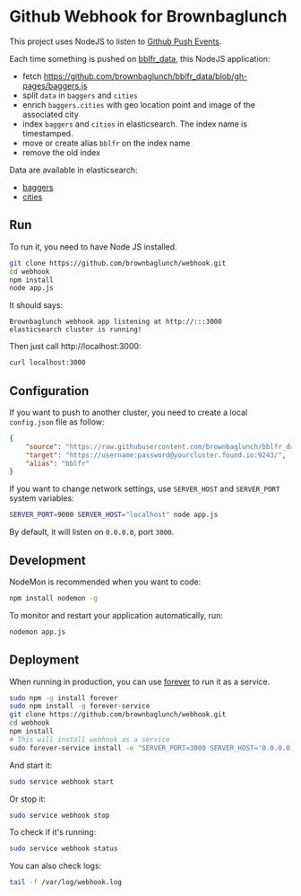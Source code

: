 # Github Webhook for Brownbaglunch

This project uses NodeJS to listen to [Github Push Events](https://developer.github.com/v3/activity/events/types/#pushevent).

Each time something is pushed on [bblfr_data](https://github.com/brownbaglunch/bblfr_data), this NodeJS application:

* fetch https://github.com/brownbaglunch/bblfr_data/blob/gh-pages/baggers.js
* split `data` in `baggers` and `cities`
* enrich `baggers.cities` with geo location point and image of the associated city
* index `baggers` and `cities` in elasticsearch. The index name is timestamped.
* move or create alias `bblfr` on the index name
* remove the old index

Data are available in elasticsearch:

* [baggers](http://localhost:9200/bblfr/baggers/_search?pretty)
* [cities](http://localhost:9200/bblfr/cities/_search?pretty)

## Run

To run it, you need to have Node JS installed.

```sh
git clone https://github.com/brownbaglunch/webhook.git
cd webhook
npm install
node app.js 
```

It should says:

```
Brownbaglunch webhook app listening at http://:::3000
elasticsearch cluster is running!
```

Then just call http://localhost:3000:

```sh
curl localhost:3000
```

## Configuration

If you want to push to another cluster, you need to create a local `config.json` file as follow:

```json
{
	"source": "https://raw.githubusercontent.com/brownbaglunch/bblfr_data/gh-pages/baggers.js",
	"target": "https://username:password@yourcluster.found.io:9243/",
	"alias": "bblfr"
}
```

If you want to change network settings, use `SERVER_HOST` and `SERVER_PORT` system variables:

```sh
SERVER_PORT=9000 SERVER_HOST="localhost" node app.js
```

By default, it will listen on `0.0.0.0`, port `3000`.

## Development

NodeMon is recommended when you want to code:

```sh
npm install nodemon -g
```

To monitor and restart your application automatically, run:

```sh
nodemon app.js
```

## Deployment

When running in production, you can use [forever](https://github.com/nodejitsu/forever) to run it as a service.

```sh
sudo npm -g install forever
sudo npm install -g forever-service
git clone https://github.com/brownbaglunch/webhook.git
cd webhook
npm install
# This will install webhook as a service
sudo forever-service install -e "SERVER_PORT=3000 SERVER_HOST='0.0.0.0'" webhook
```

And start it:

```sh
sudo service webhook start
```

Or stop it:

```sh
sudo service webhook stop
```

To check if it's running:

```sh
sudo service webhook status
```

You can also check logs:

```sh
tail -f /var/log/webhook.log
```



